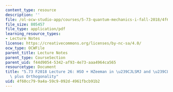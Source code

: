 ```yaml
---
content_type: resource
description: ''
file: /ol-ocw-studio-app/courses/5-73-quantum-mechanics-i-fall-2018/4f60cc799a4a59c9092d4961fbcb91b2_MIT5_73F18_Lec26.pdf
file_size: 805457
file_type: application/pdf
learning_resource_types:
- Lecture Notes
license: https://creativecommons.org/licenses/by-nc-sa/4.0/
ocw_type: OCWFile
parent_title: Lecture Notes
parent_type: CourseSection
parent_uid: f44d9054-5342-af93-4e73-aaa4964ca565
resourcetype: Document
title: "5.73 F2018 Lecture 26: HSO + HZeeman in \u239CJLSMJ and \u239CLMLMS by Ladders\
  \ plus Orthogonality"
uid: 4f60cc79-9a4a-59c9-092d-4961fbcb91b2
---
```

